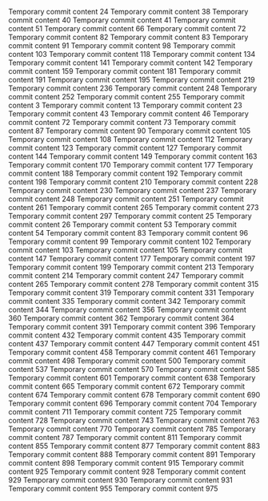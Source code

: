 Temporary commit content 24
Temporary commit content 38
Temporary commit content 40
Temporary commit content 41
Temporary commit content 51
Temporary commit content 66
Temporary commit content 72
Temporary commit content 82
Temporary commit content 83
Temporary commit content 91
Temporary commit content 98
Temporary commit content 103
Temporary commit content 118
Temporary commit content 134
Temporary commit content 141
Temporary commit content 142
Temporary commit content 159
Temporary commit content 181
Temporary commit content 191
Temporary commit content 195
Temporary commit content 219
Temporary commit content 236
Temporary commit content 248
Temporary commit content 252
Temporary commit content 255
Temporary commit content 3
Temporary commit content 13
Temporary commit content 23
Temporary commit content 43
Temporary commit content 46
Temporary commit content 72
Temporary commit content 73
Temporary commit content 87
Temporary commit content 90
Temporary commit content 105
Temporary commit content 108
Temporary commit content 112
Temporary commit content 123
Temporary commit content 127
Temporary commit content 144
Temporary commit content 149
Temporary commit content 163
Temporary commit content 170
Temporary commit content 177
Temporary commit content 188
Temporary commit content 192
Temporary commit content 198
Temporary commit content 210
Temporary commit content 228
Temporary commit content 230
Temporary commit content 237
Temporary commit content 248
Temporary commit content 251
Temporary commit content 261
Temporary commit content 265
Temporary commit content 273
Temporary commit content 297
Temporary commit content 25
Temporary commit content 26
Temporary commit content 53
Temporary commit content 54
Temporary commit content 83
Temporary commit content 96
Temporary commit content 99
Temporary commit content 102
Temporary commit content 103
Temporary commit content 105
Temporary commit content 147
Temporary commit content 177
Temporary commit content 197
Temporary commit content 199
Temporary commit content 213
Temporary commit content 214
Temporary commit content 247
Temporary commit content 265
Temporary commit content 278
Temporary commit content 315
Temporary commit content 319
Temporary commit content 331
Temporary commit content 335
Temporary commit content 342
Temporary commit content 344
Temporary commit content 356
Temporary commit content 360
Temporary commit content 362
Temporary commit content 364
Temporary commit content 391
Temporary commit content 396
Temporary commit content 432
Temporary commit content 435
Temporary commit content 437
Temporary commit content 447
Temporary commit content 451
Temporary commit content 458
Temporary commit content 461
Temporary commit content 498
Temporary commit content 500
Temporary commit content 537
Temporary commit content 570
Temporary commit content 585
Temporary commit content 601
Temporary commit content 638
Temporary commit content 665
Temporary commit content 672
Temporary commit content 674
Temporary commit content 678
Temporary commit content 690
Temporary commit content 696
Temporary commit content 704
Temporary commit content 711
Temporary commit content 725
Temporary commit content 728
Temporary commit content 743
Temporary commit content 763
Temporary commit content 770
Temporary commit content 785
Temporary commit content 787
Temporary commit content 811
Temporary commit content 855
Temporary commit content 877
Temporary commit content 883
Temporary commit content 888
Temporary commit content 891
Temporary commit content 898
Temporary commit content 915
Temporary commit content 925
Temporary commit content 928
Temporary commit content 929
Temporary commit content 930
Temporary commit content 931
Temporary commit content 955
Temporary commit content 975
